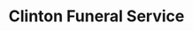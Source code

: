---
title: "Clinton Funeral Service"
url: /clinton/clinton-funeral-service/
shop: funeral directors
---